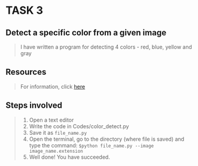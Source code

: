 # TASK 3

## Detect a specific color from a given image
>I have written a program for detecting 4 colors - red, blue, yellow and gray

## Resources
>For information, click [here](https://www.pyimagesearch.com/2014/08/04/opencv-python-color-detection/)

## Steps involved
>1. Open a text editor
>2. Write the code in Codes/color_detect.py
>3. Save it as `file_name.py`
>4. Open the terminal, go to the directory (where file is saved) and type the command:
>`$python file_name.py --image image_name.extension`
>4. Well done! You have succeeded.
